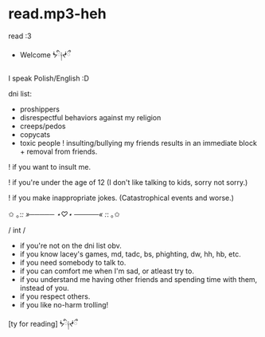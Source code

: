 # read.mp3-heh
read :3
- Welcome ᖭི༏ᖫྀ

I speak Polish/English :D

dni list:
- proshippers
- disrespectful behaviors against my religion
- creeps/pedos
- copycats
- toxic people
! insulting/bullying my friends results in an immediate block + removal from friends.

! if you want to insult me.

! if you're under the age of 12 (I don't like talking to kids, sorry not sorry.)

! if you make inappropriate jokes. (Catastrophical events and worse.)

✩ ｡:*: »───── ⋆♡⋆ ─────« :*: ｡✩

/ int / 
- if you're not on the dni list obv.
- if you know lacey's games, md, tadc, bs, phighting, dw, hh, hb, etc.
- if you need somebody to talk to.
- if you can comfort me when I'm sad, or atleast try to.
- if you understand me having other friends and spending time with them, instead of you.
- if you respect others.
- if you like no-harm trolling!

[ty for reading]
     ᖭི༏ᖫྀ
